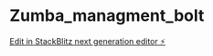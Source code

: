 # Zumba_managment_bolt

[Edit in StackBlitz next generation editor ⚡️](https://stackblitz.com/~/github.com/rajumanoj333/Zumba_managment_bolt)